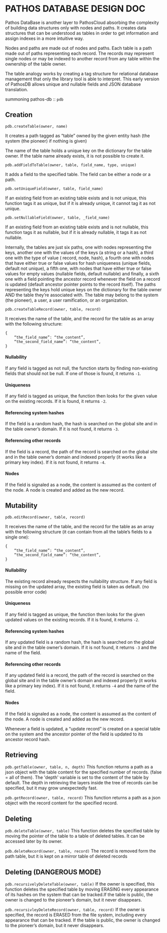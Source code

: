 # PATHOS DATABASE DESIGN DOC

Pathos DataBase is another layer to PathosCloud absorbing the complexity of building data structures only with nodes and paths. It creates data structures that can be understood as tables in order to get information and assign indexes in a more intuitive way.

Nodes and paths are made out of nodes and paths. Each table is a path made out of paths representing each record. The records may represent single nodes or may be indexed to another record from any table within the ownership of the table owner.

The table analogy works by creating a tag structure for relational database management that only the library tool is able to interpret. This early version of PathosDB allows unique and nullable fields and JSON database translation.

summoning pathos-db :: `pdb`

## Creation


```pdb.createTable(owner, name)```

It creates a path tagged as “table” owned by the given entity hash (the system (the pioneer) if nothing is given)

The name of the table holds a unique key on the dictionary for the table owner. If the table name already exists, it is not possible to create it.


```pdb.addFieldToTable(owner, table, field_name, type, unique)```

It adds a field to the specified table. The field can be either a node or a path.


```pdb.setUniqueField(owner, table, field_name)```

If an existing field from an existing table exists and is not unique, this function tags it as unique, but if it is already unique, it cannot tag it as not unique.


```pdb.setNullableField(owner, table, _field_name)```

If an existing field from an existing table exists and is not nullable, this function tags it as nullable, but if it is already nullable, it tags it as not nullable.

Internally, the tables are just six paths, one with nodes representing the keys, another one with the values of the keys (a string or a hash), a third one with the type of value ( record, node, hash), a fourth one with nodes that have either true or false values for hash uniqueness (unique fields, default not unique), a fifth one, with nodes that have either true or false values for empty values (nullable fields, default nullable) and finally, a sixth one with a field pointing the ancestor record whenever the field on a record is updated (default ancestor pointer points to the record itself). The paths representing the keys hold unique keys on the dictionary for the table owner AND the table they’re associated with. The table may belong to the system (the pioneer), a user, a user ramification, or an organization.


```pdb.createTableRecord(owner, table, record)```

It receives the name of the table, and the record for the table as an array with the following structure:

```
{
    “the_field_name”: “the_content”,
    “the_second_field_name”: “the_content”,
}
```

#### Nullability
If any field is tagged as not null, the function starts by finding non-existing fields that should not be null. If one of those is found, it returns `-1`.

#### Uniqueness
If any field is tagged as unique, the function then looks for the given value on the existing records. If it is found, it returns `-2`.

#### Referencing system hashes
If the field is a random hash, the hash is searched on the global site and in the table owner’s domain. If it is not found, it returns `-3`.

#### Referencing other records
If the field is a record, the path of the record is searched on the global site and in the table owner’s domain and indexed properly (it works like a primary key index). If it is not found, it returns `-4`.

#### Nodes
If the field is signaled as a node, the content is assumed as the content of the node. A node is created and added as the new record.


## Mutability

```pdb.editRecord(owner, table, record)```

It receives the name of the table, and the record for the table as an array with the following structure (it can contain from all the table’s fields to a single one):
```
{
    “the_field_name”: “the_content”,
    “the_second_field_name”: “the_content”,
}
```

#### Nullability
The existing record already respects the nullability structure. If any field is missing on the updated array, the existing field is taken as default. (no possible error code)


#### Uniqueness
If any field is tagged as unique, the function then looks for the given updated values on the existing records. If it is found, it returns `-2`.


#### Referencing system hashes
If any updated field is a random hash, the hash is searched on the global site and in the table owner’s domain. If it is not found, it returns `-3` and the name of the field.


#### Referencing other records
If any updated field is a record, the path of the record is searched on the global site and in the table owner’s domain and indexed properly (it works like a primary key index). If it is not found, it returns `-4` and the name of the field.


#### Nodes
If the field is signaled as a node, the content is assumed as the content of the node. A node is created and added as the new record.


Whenever a field is updated, a “update record” is created on a special table on the system and the ancestor pointer of the field is updated to its ancestor record hash.

## Retrieving

```pdb.getTable(owner, table, n, depth)```
This function returns a path as a json object with the table content for the specified number of records. (false = all of them). The 'depth' variable is set to the content of the table by default. The depth in retrieving the layers inside the tree of records can be specified, but it may grow unexpectedly fast.

```pdb.getRecord(owner, table, record)```
This function returns a path as a json object with the record content for the specified record.

## Deleting
```pdb.deleteTable(owner, table)```
This function deletes the specified table by moving the pointer of the table to a table of deleted tables. It can be accessed later by its owner.

```pdb.deleteRecord(owner, table, record)```
The record is removed form the path table, but it is kept on a mirror table of deleted records

## Deleting (DANGEROUS MODE)

```pdb.recursivelyDeleteTable(owner, table)```
If the owner is specified, this function deletes the specified table by moving ERASING every appearance of its hashes on the system that can be tracked.If the table is public, the owner is changed to the pioneer’s domain, but it never disappears.

```pdb.recursivleyDeleteRecord(owner, table, record)```
If the owner is specified, the record is ERASED from the file system, including every appearance that can be tracked. If the table is public, the owner is changed to the pioneer’s domain, but it never disappears.

